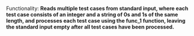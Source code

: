 Functionality: **Reads multiple test cases from standard input, where each test case consists of an integer and a string of 0s and 1s of the same length, and processes each test case using the func_1 function, leaving the standard input empty after all test cases have been processed.**